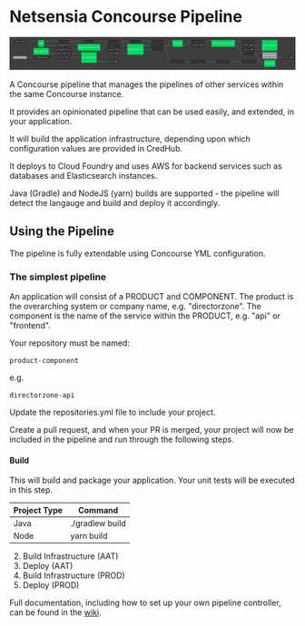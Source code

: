 # Netsensia Concourse Pipeline

![Directorzone Pipeline](images/pipeline.png)

A Concourse pipeline that manages the pipelines of other services within the same Concourse instance.

It provides an opinionated pipeline that can be used easily, and extended, in your application.

It will build the application infrastructure, depending upon which configuration values are provided in CredHub. 

It deploys to Cloud Foundry and uses AWS for backend services such as databases and Elasticsearch instances.

Java (Gradle) and NodeJS (yarn) builds are supported - the pipeline will detect the langauge and build and deploy it accordingly.

## Using the Pipeline

The pipeline is fully extendable using Concourse YML configuration.

### The simplest pipeline

An application will consist of a PRODUCT and COMPONENT. The product is the overarching system or company name, e.g. "directorzone". The component is the name of the service within the PRODUCT, e.g. "api" or "frontend".

Your repository must be named:

    product-component

e.g.

    directorzone-api

Update the repositories.yml file to include your project.

Create a pull request, and when your PR is merged, your project will now be included in the pipeline and run through the following steps.

#### Build

This will build and package your application. Your unit tests will be executed in this step.

| Project Type | Command         |
| ------------ | --------------- |
| Java         | ./gradlew build |
| Node         | yarn build      |


2) Build Infrastructure (AAT)
3) Deploy (AAT)
4) Build Infrastructure (PROD)
5) Deploy (PROD)


Full documentation, including how to set up your own pipeline controller, can be found in the [wiki](https://github.com/chris-moreton/concourse-pipeline-controller/wiki/Netsensia-Deployment-Pipeline).


